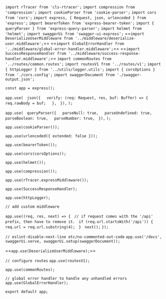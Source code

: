 `import rTracer from 'cls-rtracer';`
`import compression from 'compression';`
`import cookieParser from 'cookie-parser';`
`import cors from 'cors';`
`import express, { Request, json, urlencoded } from 'express';`
`import bearerToken from 'express-bearer-token';`
`import { queryParser } from 'express-query-parser';`
`import helmet from 'helmet';`
`import swaggerUi from 'swagger-ui-express';`
==`import DeserializeUserMiddleware from '../middleware/deserialize-user.middleware';`==
==`import GlobalErrorHandler from '../middleware/global-error-handler.middleware';`==
==`import SuccessResponseHandler from '../middleware/success-response-handler.middleware';`==
`import commonRoutes from '../routes/common.routes';`
`import routesV1 from '../routes/v1';`
`import { httpLogger } from '../utils/logger.utils';`
`import { corsOptions } from './cors.config';`
`import swaggerDocument from './swagger-output.json';`

  

`const app = express();`

`app.use(`
  `json({`
    `verify: (req: Request, res, buf: Buffer) => {`
      `req.rawBody = buf;`
    `},`
  `}),`
`);`

`app.use(`
  `queryParser({`
    `parseNull: true,`
    `parseUndefined: true,`
    `parseBoolean: true,`
    `parseNumber: true,`
  `}),`
`);`

`app.use(cookieParser());`

`app.use(urlencoded({ extended: false }));`

`app.use(bearerToken());`

`app.use(cors(corsOptions));` 

`app.use(helmet());`
  
`app.use(compression());`

`app.use(rTracer.expressMiddleware());`

`app.use(SuccessResponseHandler);`

`app.use(httpLogger);`

`// add custom middleware`

`app.use((req, res, next) => {`
  `// if request comes with the '/api' prefix, then have to remove it.`
  `if (req.url.startsWith('/api')) {`
    `req.url = req.url.substring(4);`
  `}`
  `next();`
`});`

`// eslint-disable-next-line etc/no-commented-out-code`
`app.use('/docs', swaggerUi.serve, swaggerUi.setup(swaggerDocument));`

==`app.use(DeserializeUserMiddleware);`==

`// configure routes`
`app.use(routesV1);`

`app.use(commonRoutes);`

`// global error handler to handle any unhandled errors`
`app.use(GlobalErrorHandler);`

`export default app;`